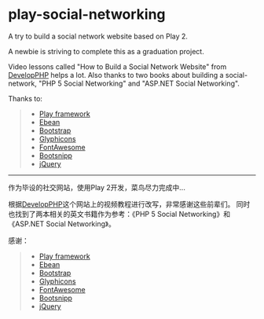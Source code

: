play-social-networking
======================

A try to build a social network website based on Play 2.

A newbie is striving to complete this as a graduation project.

Video lessons called "How to Build a Social Network Website" from [DevelopPHP](http://www.developphp.com/list_php_video.php) helps a lot.
Also thanks to two books about building a social-network, "PHP 5 Social Networking" and "ASP.NET Social Networking".

Thanks to:
> * [Play framework](http://www.playframework.com/)
> * [Ebean](http://www.avaje.org/)
> * [Bootstrap](http://getbootstrap.com/)
> * [Glyphicons](http://glyphicons.com/)
> * [FontAwesome](http://fortawesome.github.io/Font-Awesome/)
> * [Bootsnipp](http://bootsnipp.com/)
> * [jQuery](http://jquery.com/)

-------------

作为毕设的社交网站，使用Play 2开发，菜鸟尽力完成中...

根据[DevelopPHP](http://www.developphp.com/list_php_video.php)这个网站上的视频教程进行改写，非常感谢这些前辈们。
同时也找到了两本相关的英文书籍作为参考：《PHP 5 Social Networking》和《ASP.NET Social Networking》。

感谢：
> * [Play framework](http://www.playframework.com/)
> * [Ebean](http://www.avaje.org/)
> * [Bootstrap](http://getbootstrap.com/)
> * [Glyphicons](http://glyphicons.com/)
> * [FontAwesome](http://fortawesome.github.io/Font-Awesome/)
> * [Bootsnipp](http://bootsnipp.com/)
> * [jQuery](http://jquery.com/)

